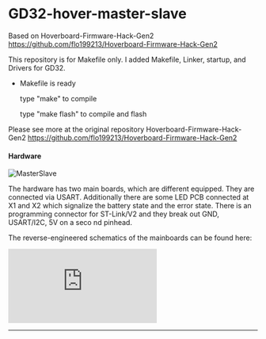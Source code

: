 # GD32-hover-master-slave

Based on Hoverboard-Firmware-Hack-Gen2 https://github.com/flo199213/Hoverboard-Firmware-Hack-Gen2

This repository is for Makefile only. I added Makefile, Linker, startup, and Drivers for GD32.

- Makefile is ready
	
	type "make" to compile
	
	type "make flash" to compile and flash

Please see more at the original repository 
	Hoverboard-Firmware-Hack-Gen2 https://github.com/flo199213/Hoverboard-Firmware-Hack-Gen2

#### Hardware
![MasterSlave](https://github.com/weiminshen99/GD32-hover-master-slave/Docs/Hardware_Overview_small.png)

The hardware has two main boards, which are different equipped. They are connected via USART. Additionally there are some LED PCB connected at X1 and X2
 which signalize the battery state and the error state. There is an programming connector for ST-Link/V2 and they break out GND, USART/I2C, 5V on a seco
nd pinhead.

The reverse-engineered schematics of the mainboards can be found here:

![Schematic](https://github.com/weiminshen99/GD32-hover-master-slave/Docs/Schematic.pdf)

---

